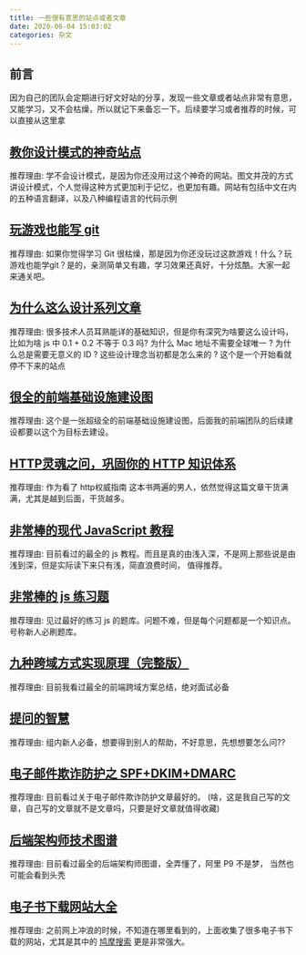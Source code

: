 ```yaml
---
title: 一些很有意思的站点或者文章
date: 2020-06-04 15:03:02
categories: 杂文
---
```

## 前言
因为自己的团队会定期进行好文好站的分享，发现一些文章或者站点非常有意思，又能学习，又不会枯燥，所以就记下来备忘一下。后续要学习或者推荐的时候，可以直接从这里拿

## [教你设计模式的神奇站点](https://refactoringguru.cn/design-patterns)
推荐理由: 学不会设计模式，是因为你还没用过这个神奇的网站。图文并茂的方式讲设计模式，个人觉得这种方式更加利于记忆，也更加有趣。网站有包括中文在内的五种语言翻译，以及八种编程语言的代码示例

## [玩游戏也能写 git](https://learngitbranching.js.org/?locale=zh_CN)
推荐理由: 如果你觉得学习 Git 很枯燥，那是因为你还没玩过这款游戏！什么？玩游戏也能学git？是的，亲测简单又有趣，学习效果还真好，十分炫酷。大家一起来通关吧。

## [为什么这么设计系列文章](https://draveness.me/whys-the-design/)
推荐理由: 很多技术人员耳熟能详的基础知识，但是你有深究为啥要这么设计吗，比如为啥 js 中 0.1 + 0.2 不等于 0.3 吗? 为什么 Mac 地址不需要全球唯一 ? 为什么总是需要无意义的 ID ? 这些设计理念当初都是怎么来的 ? 这个是一个开始看就停不下来的站点
<!--more-->
## [很全的前端基础设施建设图](https://www.zoo.team/images/upload/upload_91dfceab96f31a71f00d476f53a0aa7e.png)
推荐理由: 这个是一张超级全的前端基础设施建设图，后面我的前端团队的后续建设都要以这个为目标去建设。

## [HTTP灵魂之问，巩固你的 HTTP 知识体系](https://juejin.im/entry/5e780ce4e51d45270b7d84b0)
推荐理由: 作为看了 http权威指南 这本书两遍的男人，依然觉得这篇文章干货满满，尤其是越到后面，干货越多。

## [非常棒的现代 JavaScript 教程](https://zh.javascript.info/)
推荐理由: 目前看过的最全的 js 教程。而且是真的由浅入深，不是网上那些说是由浅到深，但是实际读下来只有浅，简直浪费时间， 值得推荐。

## [非常棒的 js 练习题](https://github.com/lydiahallie/javascript-questions/blob/master/zh-CN/README-zh_CN.md)
推荐理由: 见过最好的练习 js 的题库。问题不难，但是每个问题都是一个知识点。 号称新人必刷题库。

## [九种跨域方式实现原理（完整版）](https://juejin.im/post/5c23993de51d457b8c1f4ee1)
推荐理由: 目前我看过最全的前端跨域方案总结，绝对面试必备

## [提问的智慧](https://github.com/ruby-china/How-To-Ask-Questions-The-Smart-Way/blob/master/README-zh_CN.md)
推荐理由: 组内新人必备，想要得到别人的帮助，不好意思，先想想要怎么问??

## [电子邮件欺诈防护之 SPF+DKIM+DMARC](https://kebingzao.com/2020/03/17/mail-spf-dkim-dmarc/)
推荐理由: 目前看过关于电子邮件欺诈防护文章最好的。 (啥，这是我自己写的文章，自己写的文章就不是文章吗，只要是好文章就值得收藏)

## [后端架构师技术图谱](https://github.com/xingshaocheng/architect-awesome)
推荐理由: 目前看过最全的后端架构师图谱，全弄懂了，阿里 P9 不是梦， 当然也可能会看到头秃

## [电子书下载网站大全](https://tyi45di4ct.jiandaoyun.com/dash/5e7d915c6c56d8000674a8b8)
推荐理由: 之前网上冲浪的时候，不知道在哪里看到的，上面收集了很多电子书下载的网站，尤其是其中的 [鸠摩搜索](https://www.jiumodiary.com/) 更是非常强大。




